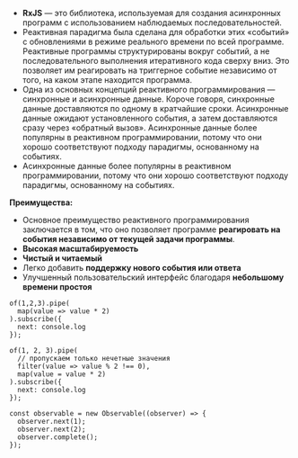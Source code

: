 - **RxJS** — это библиотека, используемая для создания асинхронных программ с использованием наблюдаемых последовательностей.
- Реактивная парадигма была сделана для обработки этих «событий» с обновлениями в режиме реального времени по всей программе. Реактивные программы структурированы вокруг событий, а не последовательного выполнения итеративного кода сверху вниз. Это позволяет им реагировать на триггерное событие независимо от того, на каком этапе находится программа.
- Одна из основных концепций реактивного программирования — синхронные и асинхронные данные. Короче говоря, синхронные данные доставляются по одному в кратчайшие сроки.
Асинхронные данные ожидают установленного события, а затем доставляются сразу через «обратный вызов». Асинхронные данные более популярны в реактивном программировании, потому что они хорошо соответствуют подходу парадигмы, основанному на событиях.
- Асинхронные данные более популярны в реактивном программировании, потому что они хорошо соответствуют подходу парадигмы, основанному на событиях.

**Преимущества:**
- Основное преимущество реактивного программирования заключается в том, что оно позволяет программе **реагировать на события независимо от текущей задачи программы**.
- **Высокая масштабируемость**
- **Чистый и читаемый**
- Легко добавить **поддержку нового события или ответа**
- Улучшенный пользовательский интерфейс благодаря **небольшому времени простоя**

```
of(1,2,3).pipe(
  map(value => value * 2)
).subscribe({
  next: console.log
});
```

```
of(1, 2, 3).pipe(
  // пропускаем только нечетные значения
  filter(value => value % 2 !== 0),
  map(value = value * 2)
).subscribe({
  next: console.log
});
```

```
const observable = new Observable((observer) => {
  observer.next(1);
  observer.next(2);
  observer.complete();
});
```
